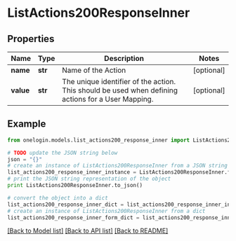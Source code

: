 # ListActions200ResponseInner


## Properties
Name | Type | Description | Notes
------------ | ------------- | ------------- | -------------
**name** | **str** | Name of the Action | [optional] 
**value** | **str** | The unique identifier of the action. This should be used when defining actions for a User Mapping. | [optional] 

## Example

```python
from onelogin.models.list_actions200_response_inner import ListActions200ResponseInner

# TODO update the JSON string below
json = "{}"
# create an instance of ListActions200ResponseInner from a JSON string
list_actions200_response_inner_instance = ListActions200ResponseInner.from_json(json)
# print the JSON string representation of the object
print ListActions200ResponseInner.to_json()

# convert the object into a dict
list_actions200_response_inner_dict = list_actions200_response_inner_instance.to_dict()
# create an instance of ListActions200ResponseInner from a dict
list_actions200_response_inner_form_dict = list_actions200_response_inner.from_dict(list_actions200_response_inner_dict)
```
[[Back to Model list]](../README.md#documentation-for-models) [[Back to API list]](../README.md#documentation-for-api-endpoints) [[Back to README]](../README.md)


